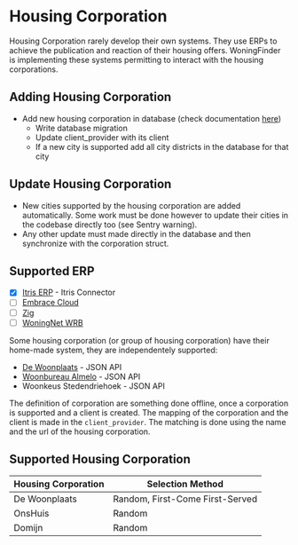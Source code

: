 # Housing Corporation

Housing Corporation rarely develop their own systems. They use ERPs to achieve the publication and reaction of their housing offers.
WoningFinder is implementing these systems permitting to interact with the housing corporations.

## Adding Housing Corporation

- Add new housing corporation in database (check documentation [here](https://github.com/WoningFinder/woningfinder/blob/main/docs/architecture.md))
  - Write database migration
  - Update client_provider with its client
  - If a new city is supported add all city districts in the database for that city

## Update Housing Corporation

- New cities supported by the housing corporation are added automatically. Some work must be done however to update their cities in the codebase directly too (see Sentry warning).
- Any other update must made directly in the database and then synchronize with the corporation struct.

## Supported ERP

- [x] [Itris ERP](https://www.itris.nl/#itris) - Itris Connector
- [ ] [Embrace Cloud](https://www.embracecloud.nl/woningcorporaties/wat-kan-het-allemaal/)
- [ ] [Zig](https://zig.nl)
- [ ] [WoningNet WRB](https://www.woningnet.nl)

Some housing corporation (or group of housing corporation) have their home-made system, they are independentely supported:

- [De Woonplaats](http://www.dewoonplaats.nl) - JSON API
- [Woonbureau Almelo](http://www.woonburoalmelo.nl) - JSON API
- Woonkeus Stedendriehoek - JSON API

The definition of corporation are something done offline, once a corporation is supported and a client is created.
The mapping of the corporation and the client is made in the `client_provider`. The matching is done using the name and the url of the housing corporation.

## Supported Housing Corporation

| Housing Corporation | Selection Method                |
| ------------------- | ------------------------------- |
| De Woonplaats       | Random, First-Come First-Served |
| OnsHuis             | Random                          |
| Domijn              | Random                          |
